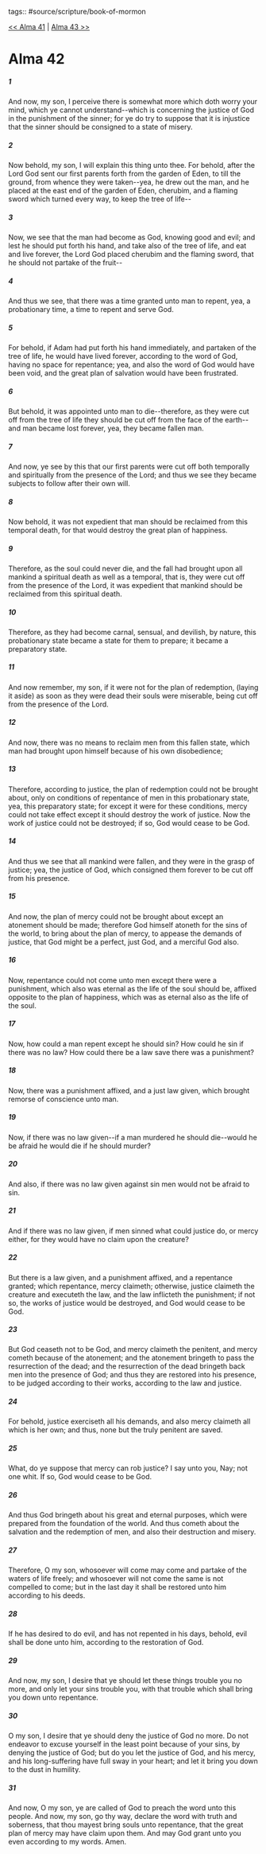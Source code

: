 tags:: #source/scripture/book-of-mormon

[<< Alma 41](/Book_of_Mormon/09_Alma/Alma_41.md) | [Alma 43 >>](/Book_of_Mormon/09_Alma/Alma_43.md)

# Alma 42

##### 1

And now, my son, I perceive there is somewhat more which doth worry your mind, which ye cannot understand--which is concerning the justice of God in the punishment of the sinner; for ye do try to suppose that it is injustice that the sinner should be consigned to a state of misery.

##### 2

Now behold, my son, I will explain this thing unto thee. For behold, after the Lord God sent our first parents forth from the garden of Eden, to till the ground, from whence they were taken--yea, he drew out the man, and he placed at the east end of the garden of Eden, cherubim, and a flaming sword which turned every way, to keep the tree of life--

##### 3

Now, we see that the man had become as God, knowing good and evil; and lest he should put forth his hand, and take also of the tree of life, and eat and live forever, the Lord God placed cherubim and the flaming sword, that he should not partake of the fruit--

##### 4

And thus we see, that there was a time granted unto man to repent, yea, a probationary time, a time to repent and serve God.

##### 5

For behold, if Adam had put forth his hand immediately, and partaken of the tree of life, he would have lived forever, according to the word of God, having no space for repentance; yea, and also the word of God would have been void, and the great plan of salvation would have been frustrated.

##### 6

But behold, it was appointed unto man to die--therefore, as they were cut off from the tree of life they should be cut off from the face of the earth--and man became lost forever, yea, they became fallen man.

##### 7

And now, ye see by this that our first parents were cut off both temporally and spiritually from the presence of the Lord; and thus we see they became subjects to follow after their own will.

##### 8

Now behold, it was not expedient that man should be reclaimed from this temporal death, for that would destroy the great plan of happiness.

##### 9

Therefore, as the soul could never die, and the fall had brought upon all mankind a spiritual death as well as a temporal, that is, they were cut off from the presence of the Lord, it was expedient that mankind should be reclaimed from this spiritual death.

##### 10

Therefore, as they had become carnal, sensual, and devilish, by nature, this probationary state became a state for them to prepare; it became a preparatory state.

##### 11

And now remember, my son, if it were not for the plan of redemption, (laying it aside) as soon as they were dead their souls were miserable, being cut off from the presence of the Lord.

##### 12

And now, there was no means to reclaim men from this fallen state, which man had brought upon himself because of his own disobedience;

##### 13

Therefore, according to justice, the plan of redemption could not be brought about, only on conditions of repentance of men in this probationary state, yea, this preparatory state; for except it were for these conditions, mercy could not take effect except it should destroy the work of justice. Now the work of justice could not be destroyed; if so, God would cease to be God.

##### 14

And thus we see that all mankind were fallen, and they were in the grasp of justice; yea, the justice of God, which consigned them forever to be cut off from his presence.

##### 15

And now, the plan of mercy could not be brought about except an atonement should be made; therefore God himself atoneth for the sins of the world, to bring about the plan of mercy, to appease the demands of justice, that God might be a perfect, just God, and a merciful God also.

##### 16

Now, repentance could not come unto men except there were a punishment, which also was eternal as the life of the soul should be, affixed opposite to the plan of happiness, which was as eternal also as the life of the soul.

##### 17

Now, how could a man repent except he should sin? How could he sin if there was no law? How could there be a law save there was a punishment?

##### 18

Now, there was a punishment affixed, and a just law given, which brought remorse of conscience unto man.

##### 19

Now, if there was no law given--if a man murdered he should die--would he be afraid he would die if he should murder?

##### 20

And also, if there was no law given against sin men would not be afraid to sin.

##### 21

And if there was no law given, if men sinned what could justice do, or mercy either, for they would have no claim upon the creature?

##### 22

But there is a law given, and a punishment affixed, and a repentance granted; which repentance, mercy claimeth; otherwise, justice claimeth the creature and executeth the law, and the law inflicteth the punishment; if not so, the works of justice would be destroyed, and God would cease to be God.

##### 23

But God ceaseth not to be God, and mercy claimeth the penitent, and mercy cometh because of the atonement; and the atonement bringeth to pass the resurrection of the dead; and the resurrection of the dead bringeth back men into the presence of God; and thus they are restored into his presence, to be judged according to their works, according to the law and justice.

##### 24

For behold, justice exerciseth all his demands, and also mercy claimeth all which is her own; and thus, none but the truly penitent are saved.

##### 25

What, do ye suppose that mercy can rob justice? I say unto you, Nay; not one whit. If so, God would cease to be God.

##### 26

And thus God bringeth about his great and eternal purposes, which were prepared from the foundation of the world. And thus cometh about the salvation and the redemption of men, and also their destruction and misery.

##### 27

Therefore, O my son, whosoever will come may come and partake of the waters of life freely; and whosoever will not come the same is not compelled to come; but in the last day it shall be restored unto him according to his deeds.

##### 28

If he has desired to do evil, and has not repented in his days, behold, evil shall be done unto him, according to the restoration of God.

##### 29

And now, my son, I desire that ye should let these things trouble you no more, and only let your sins trouble you, with that trouble which shall bring you down unto repentance.

##### 30

O my son, I desire that ye should deny the justice of God no more. Do not endeavor to excuse yourself in the least point because of your sins, by denying the justice of God; but do you let the justice of God, and his mercy, and his long-suffering have full sway in your heart; and let it bring you down to the dust in humility.

##### 31

And now, O my son, ye are called of God to preach the word unto this people. And now, my son, go thy way, declare the word with truth and soberness, that thou mayest bring souls unto repentance, that the great plan of mercy may have claim upon them. And may God grant unto you even according to my words. Amen.
